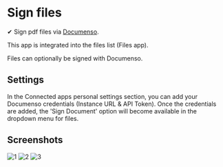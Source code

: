 # Sign files

✔ Sign pdf files via [Documenso](https://documenso.com/).

This app is integrated into the files list (Files app).

Files can optionally be signed with Documenso.

## Settings

In the Connected apps personal settings section, you can add your Documenso credentials (Instance URL & API Token).
Once the credentials are added, the 'Sign Document' option will become available in the dropdown menu for files.

## Screenshots

![1](https://github.com/nextcloud/integration_documenso/blob/main/img/screenshot_documenso_1.png?raw=true)
![2](https://github.com/nextcloud/integration_documenso/blob/main/img/screenshot_documenso_2.png?raw=true)
![3](https://github.com/nextcloud/integration_documenso/blob/main/img/screenshot_documenso_3.png?raw=true)
